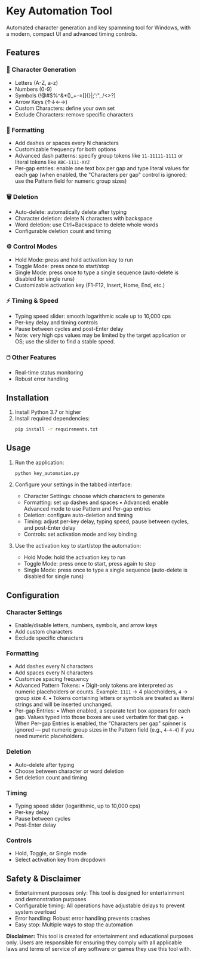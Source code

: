 
# Key Automation Tool

Automated character generation and key spamming tool for Windows, with a modern, compact UI and advanced timing controls.

## Features

### 🎯 Character Generation
- Letters (A-Z, a-z)
- Numbers (0-9)
- Symbols (!@#$%^&*()_+-=[]{}|;':",./<>?)
- Arrow Keys (↑↓←→)
- Custom Characters: define your own set
- Exclude Characters: remove specific characters

### 🎨 Formatting
- Add dashes or spaces every N characters
- Customizable frequency for both options
 - Advanced dash patterns: specify group tokens like `11-11111-1111` or literal tokens like `ABC-1111-XYZ`
 - Per-gap entries: enable one text box per gap and type literal values for each gap (when enabled, the "Characters per gap" control is ignored; use the Pattern field for numeric group sizes)

### 🗑️ Deletion
- Auto-delete: automatically delete after typing
- Character deletion: delete N characters with backspace
- Word deletion: use Ctrl+Backspace to delete whole words
- Configurable deletion count and timing

### ⚙️ Control Modes
- Hold Mode: press and hold activation key to run
- Toggle Mode: press once to start/stop
- Single Mode: press once to type a single sequence (auto-delete is disabled for single runs)
- Customizable activation key (F1-F12, Insert, Home, End, etc.)

### ⚡ Timing & Speed
- Typing speed slider: smooth logarithmic scale up to 10,000 cps
- Per-key delay and timing controls
- Pause between cycles and post-Enter delay
 - Note: very high cps values may be limited by the target application or OS; use the slider to find a stable speed.

### 🖱️ Other Features
- Real-time status monitoring
- Robust error handling

## Installation

1. Install Python 3.7 or higher
2. Install required dependencies:
   ```bash
   pip install -r requirements.txt
   ```

## Usage

1. Run the application:
   ```bash
   python key_automation.py
   ```

2. Configure your settings in the tabbed interface:
   - Character Settings: choose which characters to generate
   - Formatting: set up dashes and spaces
   • Advanced: enable Advanced mode to use Pattern and Per-gap entries
   - Deletion: configure auto-deletion and timing
   - Timing: adjust per-key delay, typing speed, pause between cycles, and post-Enter delay
   - Controls: set activation mode and key binding

3. Use the activation key to start/stop the automation:
   - Hold Mode: hold the activation key to run
   - Toggle Mode: press once to start, press again to stop
   - Single Mode: press once to type a single sequence (auto-delete is disabled for single runs)

## Configuration

### Character Settings
- Enable/disable letters, numbers, symbols, and arrow keys
- Add custom characters
- Exclude specific characters

### Formatting
- Add dashes every N characters
- Add spaces every N characters
- Customize spacing frequency
 - Advanced Pattern Tokens:
    • Digit-only tokens are interpreted as numeric placeholders or counts. Example: `1111` → 4 placeholders, `4` → group size 4.
    • Tokens containing letters or symbols are treated as literal strings and will be inserted unchanged.
 - Per-gap Entries:
    • When enabled, a separate text box appears for each gap. Values typed into those boxes are used verbatim for that gap.
    • When Per-gap Entries is enabled, the "Characters per gap" spinner is ignored — put numeric group sizes in the Pattern field (e.g., `4-4-4`) if you need numeric placeholders.

### Deletion
- Auto-delete after typing
- Choose between character or word deletion
- Set deletion count and timing

### Timing
- Typing speed slider (logarithmic, up to 10,000 cps)
- Per-key delay
- Pause between cycles
- Post-Enter delay

### Controls
- Hold, Toggle, or Single mode
- Select activation key from dropdown

## Safety & Disclaimer

- Entertainment purposes only: This tool is designed for entertainment and demonstration purposes
- Configurable timing: All operations have adjustable delays to prevent system overload
- Error handling: Robust error handling prevents crashes
- Easy stop: Multiple ways to stop the automation

**Disclaimer:** This tool is created for entertainment and educational purposes only. Users are responsible for ensuring they comply with all applicable laws and terms of service of any software or games they use this tool with.
